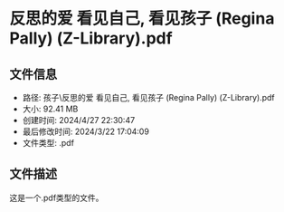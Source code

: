 ﻿# 反思的爱 看见自己, 看见孩子 (Regina Pally) (Z-Library).pdf

## 文件信息
- 路径: 孩子\反思的爱 看见自己, 看见孩子 (Regina Pally) (Z-Library).pdf
- 大小: 92.41 MB
- 创建时间: 2024/4/27 22:30:47
- 最后修改时间: 2024/3/22 17:04:09
- 文件类型: .pdf

## 文件描述
这是一个.pdf类型的文件。

